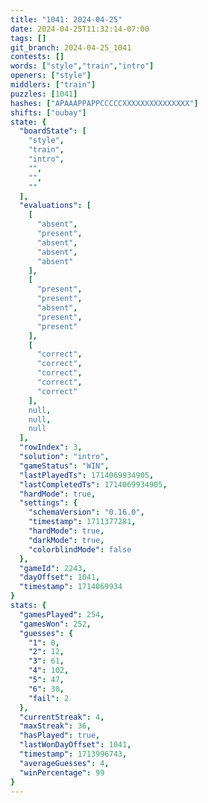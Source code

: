 ```yaml
---
title: "1041: 2024-04-25"
date: 2024-04-25T11:32:14-07:00
tags: []
git_branch: 2024-04-25_1041
contests: []
words: ["style","train","intro"]
openers: ["style"]
middlers: ["train"]
puzzles: [1041]
hashes: ["APAAAPPAPPCCCCCXXXXXXXXXXXXXXX"]
shifts: ["oubay"]
state: {
  "boardState": [
    "style",
    "train",
    "intro",
    "",
    "",
    ""
  ],
  "evaluations": [
    [
      "absent",
      "present",
      "absent",
      "absent",
      "absent"
    ],
    [
      "present",
      "present",
      "absent",
      "present",
      "present"
    ],
    [
      "correct",
      "correct",
      "correct",
      "correct",
      "correct"
    ],
    null,
    null,
    null
  ],
  "rowIndex": 3,
  "solution": "intro",
  "gameStatus": "WIN",
  "lastPlayedTs": 1714069934905,
  "lastCompletedTs": 1714069934905,
  "hardMode": true,
  "settings": {
    "schemaVersion": "0.16.0",
    "timestamp": 1711377281,
    "hardMode": true,
    "darkMode": true,
    "colorblindMode": false
  },
  "gameId": 2243,
  "dayOffset": 1041,
  "timestamp": 1714069934
}
stats: {
  "gamesPlayed": 254,
  "gamesWon": 252,
  "guesses": {
    "1": 0,
    "2": 12,
    "3": 61,
    "4": 102,
    "5": 47,
    "6": 30,
    "fail": 2
  },
  "currentStreak": 4,
  "maxStreak": 36,
  "hasPlayed": true,
  "lastWonDayOffset": 1041,
  "timestamp": 1713996743,
  "averageGuesses": 4,
  "winPercentage": 99
}
---
```

<!-- more -->
